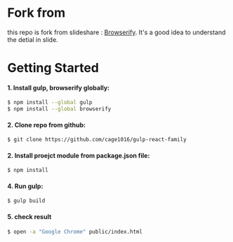 # Fork from

this repo is fork from slideshare : [Browserify](http://www.slideshare.net/davidchubbs/browserify-40880301?qid=2e25685f-5dcd-4468-b349-6619eab0285b&v=default&b=&from_search=2). It's a good idea to understand the detial in slide.


# Getting Started

#### 1. Install gulp, browserify globally:

```sh
$ npm install --global gulp
$ npm install --global browserify
```

#### 2. Clone repo from github:

```sh
$ git clone https://github.com/cage1016/gulp-react-family
```

#### 2. Install proejct module from package.json file:

```sh
$ npm install
```

#### 4. Run gulp:

```sh
$ gulp build
```

#### 5. check result

```sh
$ open -a "Google Chrome" public/index.html
```